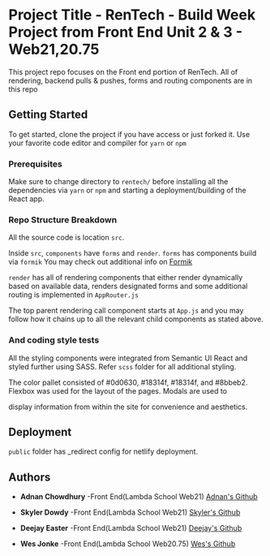 # Project Title - RenTech - Build Week Project from Front End Unit 2 & 3 - Web21,20.75

This project repo focuses on the Front end portion of RenTech. All of rendering, backend pulls & pushes, forms and routing components are in this repo

## Getting Started

To get started, clone the project if you have access or just forked it. Use your favorite code editor and compiler for `yarn` or `npm`

### Prerequisites

Make sure to change directory to `rentech/` before installing all the dependencies via `yarn` or `npm` and starting a deployment/building of the React app.

### Repo Structure Breakdown

All the source code is location `src`.

Inside `src`, `components` have `forms` and `render`. `forms` has components build via `formik` You may check out additional info on [Formik](https://github.com/jaredpalmer/formik)

`render` has all of rendering components that either render dynamically based on available data, renders designated forms and some additional routing is implemented in `AppRouter.js`

The top parent rendering call component starts at `App.js` and you may follow how it chains up to all the relevant child components as stated above.

### And coding style tests

All the styling components were integrated from Semantic UI React and styled further using SASS. Refer `scss` folder for all additional styling.

The color pallet consisted of  #0d0630, #18314f, #18314f, and #8bbeb2. Flexbox was used for the layout of the pages. Modals are used to 

display information from within the site for convenience and aesthetics. 


## Deployment

`public` folder has \_redirect config for netlify deployment.

## Authors

- **Adnan Chowdhury** -Front End(Lambda School Web21) [Adnan's Github](https://github.com/AdnanWebDev)

- **Skyler Dowdy** -Front End(Lambda School Web21) [Skyler's Github](https://github.com/skyler2440)

- **Deejay Easter** -Front End(Lambda School Web21) [Deejay's Github](https://github.com/DeejayEaster)

- **Wes Jonke** -Front End(Lambda School Web20.75) [Wes's Github](https://github.com/Wjonke)
